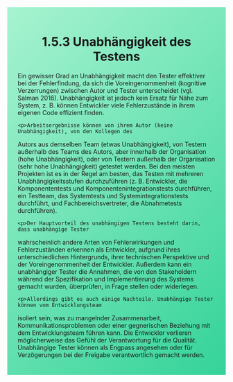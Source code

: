 <div class="rounded-lg border shadow-sm" style="background: linear-gradient(135deg,#A7F3D0 0%,#34D399 100%); padding: 24px; border-color: #10B981">
  <header style="margin-bottom:12px">
    <h1 class="text-2xl font-bold text-gray-900">1.5.3 Unabhängigkeit des Testens</h1>
  </header>
  <article class="prose max-w-none">
    <p>Ein gewisser Grad an Unabhängigkeit macht den Tester effektiver bei der Fehlerfindung, da
sich die Voreingenommenheit (kognitive Verzerrungen) zwischen Autor und Tester
unterscheidet (vgl. Salman 2016). Unabhängigkeit ist jedoch kein Ersatz für Nähe zum
System, z. B. können Entwickler viele Fehlerzustände in ihrem eigenen Code effizient finden.</p>

    <p>Arbeitsergebnisse können von ihrem Autor (keine Unabhängigkeit), von den Kollegen des
Autors aus demselben Team (etwas Unabhängigkeit), von Testern außerhalb des Teams des
Autors, aber innerhalb der Organisation (hohe Unabhängigkeit), oder von Testern außerhalb
der Organisation (sehr hohe Unabhängigkeit) getestet werden. Bei den meisten Projekten ist
es in der Regel am besten, das Testen mit mehreren Unabhängigkeitsstufen durchzuführen
(z. B. Entwickler, die Komponententests und Komponentenintegrationstests durchführen, ein
Testteam, das Systemtests und Systemintegrationstests durchführt, und
Fachbereichsvertreter, die Abnahmetests durchführen).</p>

    <p>Der Hauptvorteil des unabhängigen Testens besteht darin, dass unabhängige Tester
wahrscheinlich andere Arten von Fehlerwirkungen und Fehlerzuständen erkennen als
Entwickler, aufgrund ihres unterschiedlichen Hintergrunds, ihrer technischen Perspektive und
der Voreingenommenheit der Entwickler. Außerdem kann ein unabhängiger Tester die
Annahmen, die von den Stakeholdern während der Spezifikation und Implementierung des
Systems gemacht wurden, überprüfen, in Frage stellen oder widerlegen.</p>

    <p>Allerdings gibt es auch einige Nachteile. Unabhängige Tester können vom Entwicklungsteam
isoliert sein, was zu mangelnder Zusammenarbeit, Kommunikationsproblemen oder einer
gegnerischen Beziehung mit dem Entwicklungsteam führen kann. Die Entwickler verlieren
möglicherweise das Gefühl der Verantwortung für die Qualität. Unabhängige Tester können
als Engpass angesehen oder für Verzögerungen bei der Freigabe verantwortlich gemacht
werden.</p>
  </article>
</div>

